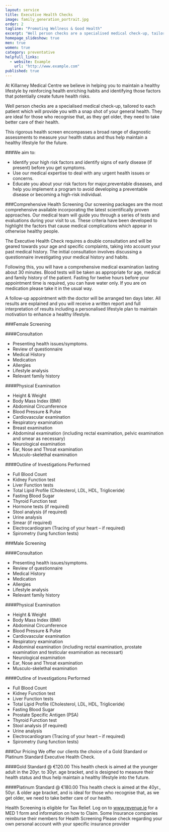```yaml
---
layout: service
title: Executive Health Checks
image: family_generation_portrait.jpg
order: 2
tagline: "Promoting Wellness & Good Health"
excerpt: "Well person checks are a specialised medical check-up, tailored to each patient which will provide you with a detailed snapshot of your general health."
homepage_slideshow: true
men: true
women: true
category: preventative
helpfull_links: 
  - website: Example
    url: "http://www.example.com"
published: true
---
```



At Killarney Medical Centre we believe in helping you to maintain a healthy lifestyle by reinforcing health enriching habits and identifying those factors that potentially create future health risks. 
 
Well person checks are a specialised medical check-up, tailored to each patient which will provide you with a snap shot of your general health. They are ideal for those who recognise that, as they get older, they need to take better care of their health.
 
This rigorous health screen encompasses a broad range of diagnostic assessments to measure your health status and thus help maintain a healthy lifestyle for the future.


###We aim to:
* Identify your high risk factors and identify signs of early disease (if present) before you get symptoms. 
* Use our medical expertise to deal with any urgent health issues or concerns. 
* Educate you about your risk factors for major,preventable diseases, and help you implement a program to avoid developing a preventable disease or becoming a high-risk individual.
  
###Comprehensive Health Screening
Our screening packages are the most comprehensive available incorporating the latest scientifically proven approaches. Our medical team will guide you through a series of tests and evaluations during your visit to us. These criteria have been developed to highlight the factors that cause medical complications which appear in otherwise healthy people.
 
The Executive Health Check requires a double consultation and will be geared towards your age and specific complaints, taking into account your past medical history. The initial consultation involves discussing a questionnaire investigating your medical history and habits. 
 
Following this, you will have a comprehensive medical examination lasting about 30 minutes. Blood tests will be taken as appropriate for age, medical and family history of the patient. Fasting for twelve hours before your appointment time is required, you can have water only.  If you are on medication please take it in the usual way.
 
A follow-up appointment with the doctor will be arranged ten days later. All results are explained and you will receive a written report and full interpretation of results  including a personalised lifestyle plan to maintain motivation to enhance a healthy lifestyle.


###Female Screening
 

####Consultation
* Presenting health issues/symptoms. 
* Review of questionnaire
* Medical History
* Medication
* Allergies
* Lifestyle analysis
* Relevant family history
 

####Physical Examination
* Height & Weight
* Body Mass Index (BMI)
* Abdominal Circumference
* Blood Pressure & Pulse
* Cardiovascular examination
* Respiratory examination
* Breast examination
* Abdominal examination (including rectal examination, pelvic examination and smear as necessary)
* Neurological examination
* Ear, Nose and Throat examination
* Musculo-skelethal examination
 

####Outline of Investigations Performed
* Full Blood Count
* Kidney Function test
* Liver Function tests
* Total Lipid Profile (Cholesterol, LDL, HDL, Trigliceride)
* Fasting Blood Sugar
* Thyroid Function test
* Hormone tests (if required)
* Stool analysis (if required)
* Urine analysis
* Smear (if required)
* Electrocardiogram (Tracing of your heart – if required)
* Spirometry (lung function tests)
 

###Male Screening
 

####Consultation
* Presenting health issues/symptoms. 
* Review of questionnaire
* Medical History
* Medication
* Allergies
* Lifestyle analysis
* Relevant family history
 

####Physical Examination
* Height & Weight
* Body Mass Index (BMI)
* Abdominal Circumference
* Blood Pressure & Pulse
* Cardiovascular examination
* Respiratory examination
* Abdominal examination (including rectal examination, prostate examination and testicular examination as necessart)
* Neurological examination
* Ear, Nose and Throat examination
* Musculo-skelethal examination
 

####Outline of Investigations Performed
* Full Blood Count
* Kidney Function test
* Liver Function tests
* Total Lipid Profile (Cholesterol, LDL, HDL, Trigliceride)
* Fasting Blood Sugar
* Prostate Specific Antigen (PSA)
* Thyroid Function test
* Stool analysis (if required)
* Urine analysis
* Electrocardiogram (Tracing of your heart – if required)
* Spirometry (lung function tests)
 
###Our Pricing
We offer our clients the choice of a Gold Standard or Platinum Standard Executive Health Check.
 
####Gold Standard @ €120.00
This health check is aimed at the younger adult in the 20yr. 
to 30yr. age bracket, and is designed to measure their 
health status and thus help maintain a healthy lifestyle 
into the future.
 
####Platinum Standard @ €180.00
This health check is aimed at the 40yr., 50yr. & older age bracket, and is ideal for those who recognise that, as we get older, we need to take better care of our health. 
 

Health Screening is eligible for Tax Relief. Log on to www.revenue.ie
for a MED 1 form and information on how to Claim. Some Insurance companies reimburse their members for Health Screening Please check regarding your own personal account with your specific insurance provider
